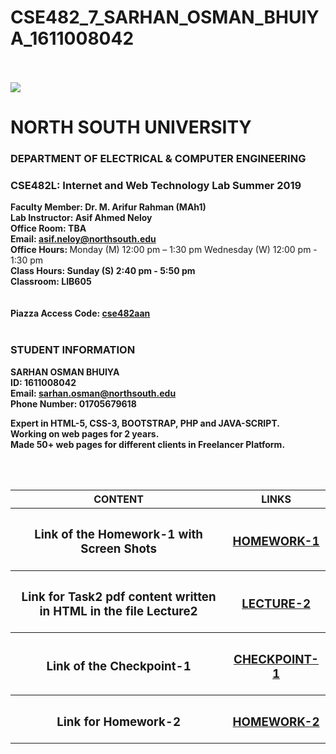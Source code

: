 # CSE482_7_SARHAN_OSMAN_BHUIYA_1611008042

<html>
<head>
	<title></title>
</head>
<style>

body{
	background-color: #F1F8FF;
	width: 80%;
	margin-left: 4cm;
}
	
table, th, td {
  border: 1px solid black;
  border-collapse: collapse;
  font-size: 15px;
}

.heading{
	text-align:center;
	font-size: 20px;
	overflow: hidden;
}

.heading1{
	text-align:left;
	font-size: 15px;
	float: left;
}

.heading2{
	text-align:left;
	font-size: 15px;
	float: right;
}

</style>


<body>
<br><br>
	
<div class="heading">
	<img class="ab" src="https://github.com/SarhanOsmanBhuiya/CSE482_7_SARHAN_OSMAN_BHUIYA_1611008042/blob/master/image/index.jpg">
	<h1>NORTH SOUTH UNIVERSITY</h1>
	<h3>DEPARTMENT OF ELECTRICAL & COMPUTER ENGINEERING</h3>
</div>
<div class="heading1">
	<h3>CSE482L: Internet and Web Technology Lab Summer 2019 </h3>
	<p>
		<b>Faculty Member: Dr. M. Arifur Rahman (MAh1) 
			<br> Lab Instructor: Asif Ahmed Neloy 
			<br> Office Room: TBA 
			<br> Email: <a href="http://www.gmail.com/"> asif.neloy@northsouth.edu </a>
 			<br>Office Hours: </b>	 Monday (M) 12:00 pm – 1:30 pm  Wednesday (W) 12:00 pm - 1:30 pm 
		  	<br><b>Class Hours: Sunday (S) 2:40 pm - 5:50 pm</b> 
			<br><b>Classroom: LIB605  
			<br><br><br>
 			Piazza Access Code: <a href="https://piazza.com/?">cse482aan </a> </b><br><br>
	</p>	 		
</div>
<div class="heading2">
	<h3>STUDENT INFORMATION</h3>
	<p>
		<b>SARHAN OSMAN BHUIYA
			<br> ID: 1611008042 
			<br> Email: <a href="http://www.gmail.com/"> sarhan.osman@northsouth.edu </a>
			<br>
				Phone Number: 01705679618
			<br>
				<p>Expert in HTML-5, CSS-3, BOOTSTRAP, PHP and JAVA-SCRIPT. <br>Working on web pages for 2 years. <br> Made 50+ web pages for different clients in Freelancer Platform.</p>
			<br><br>	
	</p>	 		
</div>

<div>
	<table style="width:100%">
		<tr>
			<th>CONTENT</th>
			<th>LINKS</th> 
		</tr>  
		<tr>
			<th><h3>Link of the Homework-1 with Screen Shots</h3></th>
			<th><h3><a 
		   href="https://github.com/SarhanOsmanBhuiya/CSE482_7_SARHAN_OSMAN_BHUIYA_1611008042/blob/master/HOMEWORKS/HOMEWORK-1/index.md">HOMEWORK-1</a></h3></th> 
		</tr>
		<tr>
			<th><h3>Link for Task2 pdf content written in HTML in the file Lecture2</h3></th>
			<th><h3><a href="https://github.com/SarhanOsmanBhuiya/CSE482_7_SARHAN_OSMAN_BHUIYA_1611008042/blob/master/LECTURE2/index.md">LECTURE-2</a></h3></th> 
		</tr>
		<tr>
			<th><h3>Link of the Checkpoint-1</h3></th>
			<th><h3><a href="https://github.com/SarhanOsmanBhuiya/CSE482_7_SARHAN_OSMAN_BHUIYA_1611008042/blob/master/Checkpoint1/UML%20DIAGRAM.jpg">CHECKPOINT-1</a></h3></th> 
		</tr>
		<tr>
			<th><h3>Link for Homework-2</h3></th>
			<th><h3><a href="https://github.com/SarhanOsmanBhuiya/CSE482_7_SARHAN_OSMAN_BHUIYA_1611008042/blob/master/HOMEWORKS/HOMEWORK-2/index.md">HOMEWORK-2</a></h3></th> 
		</tr>
				</table>
</div>



</body>
</html>
